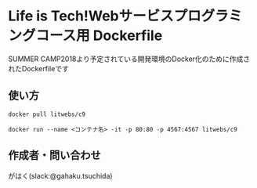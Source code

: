 # Life is Tech!Webサービスプログラミングコース用 Dockerfile
SUMMER CAMP2018より予定されている開発環境のDocker化のために作成されたDockerfileです

## 使い方

    docker pull litwebs/c9

    docker run --name <コンテナ名> -it -p 80:80 -p 4567:4567 litwebs/c9
    
## 作成者・問い合わせ
がはく(slack:@gahaku.tsuchida)